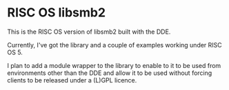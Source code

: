 RISC OS libsmb2
===============

This is the RISC OS version of libsmb2 built with the DDE.

Currently, I've got the library and a couple of examples working under RISC OS 5.

I plan to add a module wrapper to the library to enable to it to be used from environments other than the DDE and allow it to be used without forcing clients to be released under a (L)GPL licence.
